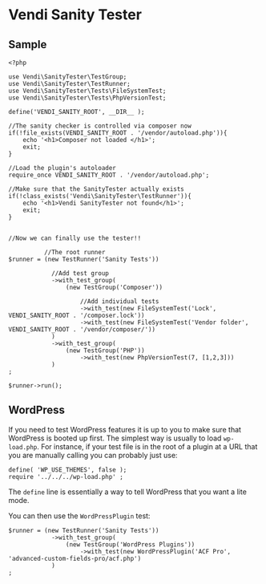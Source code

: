 # Vendi Sanity Tester

## Sample
```
<?php

use Vendi\SanityTester\TestGroup;
use Vendi\SanityTester\TestRunner;
use Vendi\SanityTester\Tests\FileSystemTest;
use Vendi\SanityTester\Tests\PhpVersionTest;

define('VENDI_SANITY_ROOT', __DIR__ );

//The sanity checker is controlled via composer now
if(!file_exists(VENDI_SANITY_ROOT . '/vendor/autoload.php')){
    echo '<h1>Composer not loaded </h1>';
    exit;
}

//Load the plugin's autoloader
require_once VENDI_SANITY_ROOT . '/vendor/autoload.php';

//Make sure that the SanityTester actually exists
if(!class_exists('Vendi\SanityTester\TestRunner')){
    echo '<h1>Vendi SanityTester not found</h1>';
    exit;
}


//Now we can finally use the tester!!

          //The root runner
$runner = (new TestRunner('Sanity Tests'))

            //Add test group
            ->with_test_group(
                (new TestGroup('Composer'))

                    //Add individual tests
                    ->with_test(new FileSystemTest('Lock',          VENDI_SANITY_ROOT . '/composer.lock'))
                    ->with_test(new FileSystemTest('Vendor folder', VENDI_SANITY_ROOT . '/vendor/composer/'))
            )
            ->with_test_group(
                (new TestGroup('PHP'))
                    ->with_test(new PhpVersionTest(7, [1,2,3]))
            )
;

$runner->run();
```

## WordPress
If you need to test WordPress features it is up to you to make sure that WordPress is booted up first. The simplest way is usually to load `wp-load.php`. For instance, if your test file is in the root of a plugin at a URL that you are manually calling you can probably just use:
```
define( 'WP_USE_THEMES', false );
require '../../../wp-load.php' ;
```
The `define` line is essentially a way to tell WordPress that you want a lite mode.

You can then use the `WordPressPlugin` test:
```
$runner = (new TestRunner('Sanity Tests'))
            ->with_test_group(
                (new TestGroup('WordPress Plugins'))
                    ->with_test(new WordPressPlugin('ACF Pro', 'advanced-custom-fields-pro/acf.php')
            )
;
```
